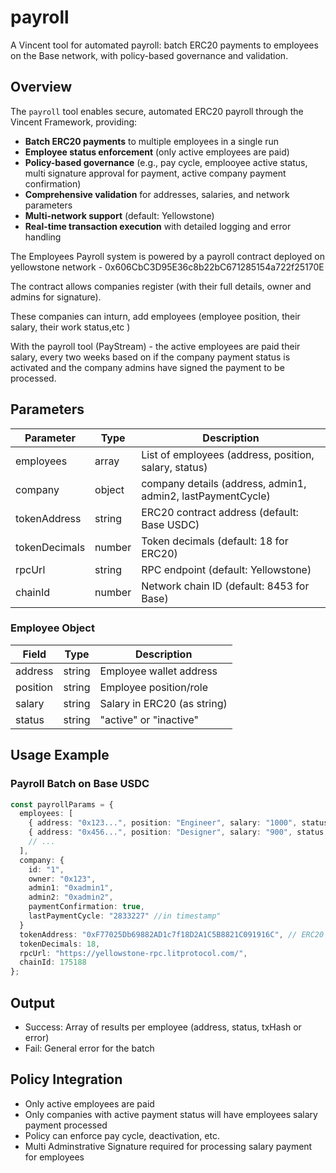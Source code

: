 # payroll

A Vincent tool for automated payroll: batch ERC20 payments to employees on the Base network, with policy-based governance and validation.

## Overview

The `payroll` tool enables secure, automated ERC20 payroll through the Vincent Framework, providing:

- **Batch ERC20 payments** to multiple employees in a single run
- **Employee status enforcement** (only active employees are paid)
- **Policy-based governance** (e.g., pay cycle, emplooyee active status, multi signature approval for payment, active company payment confirmation)
- **Comprehensive validation** for addresses, salaries, and network parameters
- **Multi-network support** (default: Yellowstone)
- **Real-time transaction execution** with detailed logging and error handling

The Employees Payroll system is powered by a payroll contract deployed on yellowstone network - 0x606CbC3D95E36c8b22bC671285154a722f25170E

The contract allows companies register (with their full details, owner and admins for signature).

These companies can inturn, add employees (employee position, their salary, their work status,etc )

With the payroll tool (PayStream) - the active employees are paid their salary, every two weeks based on if the company payment status is activated and the company admins have signed the payment to be processed.

## Parameters

| Parameter      | Type    | Description                                      |
|---------------|---------|--------------------------------------------------|
| employees     | array   | List of employees (address, position, salary, status) |
| company     | object   | company details (address, admin1, admin2, lastPaymentCycle) |
| tokenAddress  | string  | ERC20 contract address (default: Base USDC)       |
| tokenDecimals | number  | Token decimals (default: 18 for ERC20)             |
| rpcUrl        | string  | RPC endpoint (default: Yellowstone)                     |
| chainId       | number  | Network chain ID (default: 8453 for Base)        |

### Employee Object
| Field    | Type   | Description                |
|----------|--------|----------------------------|
| address  | string | Employee wallet address    |
| position | string | Employee position/role     |
| salary   | string | Salary in ERC20 (as string) |
| status   | string | "active" or "inactive"     |

## Usage Example

### Payroll Batch on Base USDC
```typescript
const payrollParams = {
  employees: [
    { address: "0x123...", position: "Engineer", salary: "1000", status: "active" },
    { address: "0x456...", position: "Designer", salary: "900", status: "inactive" },
    // ...
  ],
  company: {
    id: "1",
    owner: "0x123",
    admin1: "0xadmin1",
    admin2: "0xadmin2",
    paymentConfirmation: true,
    lastPaymentCycle: "2833227" //in timestamp"
  }
  tokenAddress: "0xF77025Db69882AD1c7f18D2A1C5B8821C091916C", // ERC20 on Yellowstone
  tokenDecimals: 18,
  rpcUrl: "https://yellowstone-rpc.litprotocol.com/",
  chainId: 175188
};
```

## Output

- Success: Array of results per employee (address, status, txHash or error)
- Fail: General error for the batch

## Policy Integration

- Only active employees are paid
- Only companies with active payment status will have employees salary payment processed
- Policy can enforce pay cycle, deactivation, etc.
- Multi Adminstrative Signature required for processing salary payment for employees